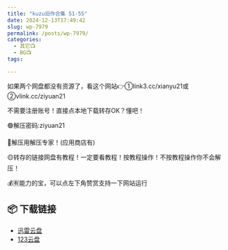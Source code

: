 ```yaml
---
title: "kuzu旧作合集 51-55"
date: 2024-12-13T17:49:42
slug: wp-7979
permalink: /posts/wp-7979/
categories:
  - 其它📺
  - BG📺
tags:

---
```


如果两个网盘都没有资源了，看这个网站👉①link3.cc/xianyu21或②vlink.cc/ziyuan21

不需要注册账号！直接点本地下载转存OK？懂吧！

🟢解压密码:ziyuan21

🔵解压用解压专家！(应用商店有)

🟡转存的链接网盘有教程！一定要看教程！按教程操作！不按教程操作你不会解压！

💰🈶能力的宝，可以点左下角赞赏支持一下网站运行

## 📦 下载链接
- [迅雷云盘](https://blziyuan21.com/pay-download/7979?key=9ed0e86aa1&down_id=0)
- [123云盘](https://blziyuan21.com/pay-download/7979?key=9ed0e86aa1&down_id=1)

